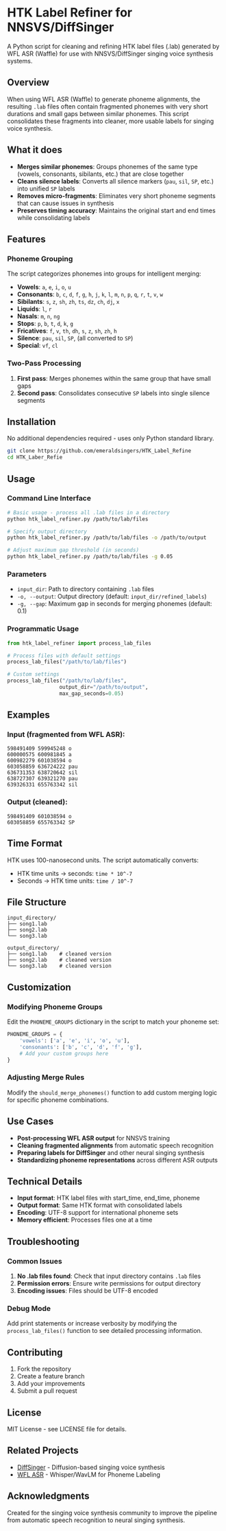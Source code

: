 # HTK Label Refiner for NNSVS/DiffSinger

A Python script for cleaning and refining HTK label files (.lab) generated by WFL ASR (Waffle) for use with NNSVS/DiffSinger singing voice synthesis systems.

## Overview

When using WFL ASR (Waffle) to generate phoneme alignments, the resulting `.lab` files often contain fragmented phonemes with very short durations and small gaps between similar phonemes. This script consolidates these fragments into cleaner, more usable labels for singing voice synthesis.

## What it does

- **Merges similar phonemes**: Groups phonemes of the same type (vowels, consonants, sibilants, etc.) that are close together
- **Cleans silence labels**: Converts all silence markers (`pau`, `sil`, `SP`, etc.) into unified `SP` labels
- **Removes micro-fragments**: Eliminates very short phoneme segments that can cause issues in synthesis
- **Preserves timing accuracy**: Maintains the original start and end times while consolidating labels

## Features

### Phoneme Grouping
The script categorizes phonemes into groups for intelligent merging:
- **Vowels**: `a`, `e`, `i`, `o`, `u`
- **Consonants**: `b`, `c`, `d`, `f`, `g`, `h`, `j`, `k`, `l`, `m`, `n`, `p`, `q`, `r`, `t`, `v`, `w`
- **Sibilants**: `s`, `z`, `sh`, `zh`, `ts`, `dz`, `ch`, `dj`, `x`
- **Liquids**: `l`, `r`
- **Nasals**: `m`, `n`, `ng`
- **Stops**: `p`, `b`, `t`, `d`, `k`, `g`
- **Fricatives**: `f`, `v`, `th`, `dh`, `s`, `z`, `sh`, `zh`, `h`
- **Silence**: `pau`, `sil`, `SP`, (all converted to `SP`)
- **Special**: `vf`, `cl`

### Two-Pass Processing
1. **First pass**: Merges phonemes within the same group that have small gaps
2. **Second pass**: Consolidates consecutive `SP` labels into single silence segments

## Installation

No additional dependencies required - uses only Python standard library.

```bash
git clone https://github.com/emeraldsingers/HTK_Label_Refine
cd HTK_Laber_Refie
```

## Usage

### Command Line Interface

```bash
# Basic usage - process all .lab files in a directory
python htk_label_refiner.py /path/to/lab/files

# Specify output directory
python htk_label_refiner.py /path/to/lab/files -o /path/to/output

# Adjust maximum gap threshold (in seconds)
python htk_label_refiner.py /path/to/lab/files -g 0.05
```

### Parameters

- `input_dir`: Path to directory containing `.lab` files
- `-o, --output`: Output directory (default: `input_dir/refined_labels`)
- `-g, --gap`: Maximum gap in seconds for merging phonemes (default: 0.1)

### Programmatic Usage

```python
from htk_label_refiner import process_lab_files

# Process files with default settings
process_lab_files("/path/to/lab/files")

# Custom settings
process_lab_files("/path/to/lab/files", 
                 output_dir="/path/to/output",
                 max_gap_seconds=0.05)
```

## Examples

### Input (fragmented from WFL ASR):
```
598491409 599945248 o
600000575 600981845 a
600982279 601038594 o
603058859 636724222 pau
636731353 638720642 sil
638727307 639321270 pau
639326331 655763342 sil
```

### Output (cleaned):
```
598491409 601038594 o
603058859 655763342 SP
```

## Time Format

HTK uses 100-nanosecond units. The script automatically converts:
- HTK time units → seconds: `time * 10^-7`
- Seconds → HTK time units: `time / 10^-7`

## File Structure

```
input_directory/
├── song1.lab
├── song2.lab
└── song3.lab

output_directory/
├── song1.lab    # cleaned version
├── song2.lab    # cleaned version
└── song3.lab    # cleaned version
```

## Customization

### Modifying Phoneme Groups

Edit the `PHONEME_GROUPS` dictionary in the script to match your phoneme set:

```python
PHONEME_GROUPS = {
    'vowels': ['a', 'e', 'i', 'o', 'u'],
    'consonants': ['b', 'c', 'd', 'f', 'g'],
    # Add your custom groups here
}
```

### Adjusting Merge Rules

Modify the `should_merge_phonemes()` function to add custom merging logic for specific phoneme combinations.

## Use Cases

- **Post-processing WFL ASR output** for NNSVS training
- **Cleaning fragmented alignments** from automatic speech recognition
- **Preparing labels for DiffSinger** and other neural singing synthesis
- **Standardizing phoneme representations** across different ASR outputs

## Technical Details

- **Input format**: HTK label files with start_time, end_time, phoneme
- **Output format**: Same HTK format with consolidated labels
- **Encoding**: UTF-8 support for international phoneme sets
- **Memory efficient**: Processes files one at a time

## Troubleshooting

### Common Issues

1. **No .lab files found**: Check that input directory contains `.lab` files
2. **Permission errors**: Ensure write permissions for output directory
3. **Encoding issues**: Files should be UTF-8 encoded

### Debug Mode

Add print statements or increase verbosity by modifying the `process_lab_files()` function to see detailed processing information.

## Contributing

1. Fork the repository
2. Create a feature branch
3. Add your improvements
4. Submit a pull request

## License

MIT License - see LICENSE file for details.

## Related Projects

- [DiffSinger](https://github.com/openvpi/DiffSinger) - Diffusion-based singing voice synthesis
- [WFL ASR](https://github.com/MLo7Ghinsan/WFL-ASR) - Whisper/WavLM for Phoneme Labeling

## Acknowledgments

Created for the singing voice synthesis community to improve the pipeline from automatic speech recognition to neural singing synthesis.
